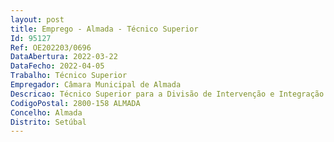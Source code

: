 ```yaml
--- 
layout: post
title: Emprego - Almada - Técnico Superior
Id: 95127
Ref: OE202203/0696
DataAbertura: 2022-03-22
DataFecho: 2022-04-05
Trabalho: Técnico Superior
Empregador: Câmara Municipal de Almada
Descricao: Técnico Superior para a Divisão de Intervenção e Integração Social doDepartamento de Intervenção Social e Habitação, da Direção Municipal deDesenvolvimento Social.Habilitação Literária  Licenciatura em Serviço Social, Política Social, Psicologia Social, ou outra licenciatura no âmbito das Ciências Sociais e Humanas, cujo perfil se revele adequado para o exercício das funções.Caracterização do posto de trabalho   Exercer, com responsabilidade e autonomia técnica, ainda que com enquadramento superior qualificado, funções consultivas, de estudo, planeamento, programação e avaliação   Elaborar, participar e propor o planeamento e avaliação das atividades em rede no domínio do desenvolvimento de recursos sociais, promovendo e gerindo parcerias   Programar e implementar ações integradas em Candidaturas do PRR   Conceber, autonomamente ou em grupo, projetos e planos de melhoria contínua com impacto positivo na concretização das atribuições e nos resultados do serviço   Apoiar o processo de transferências de competências no domínio da ação social.Competências Profissionais e Pessoais   Experiência de trabalho com fundos estruturais associados a projetos de intervenção social.  Boa capacidade de relacionamento interpessoal e em trabalho em equipa  Boa capacidade de comunicação e de organização.
CodigoPostal: 2800-158 ALMADA
Concelho: Almada
Distrito: Setúbal
--- 
```

